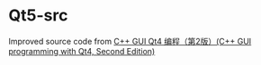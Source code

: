 # Qt5-src


Improved source code from [C++ GUI Qt4 编程（第2版）(C++ GUI programming with Qt4, Second Edition)](https://item.jd.com/11255420.html)
